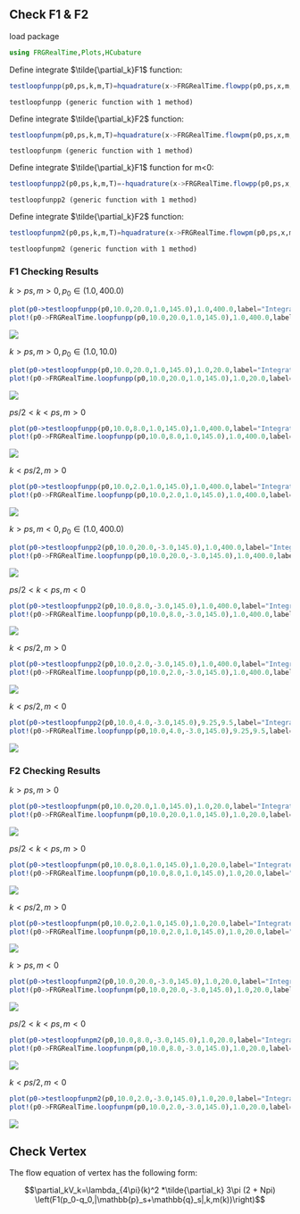 ## Check F1 & F2

load package
```julia
using FRGRealTime,Plots,HCubature
```





Define integrate $\tilde{\partial_k}F1$ function:
```julia
testloopfunpp(p0,ps,k,m,T)=hquadrature(x->FRGRealTime.flowpp(p0,ps,x,m,T),0.0,k,initdiv=2000)[1]+FRGRealTime.loopfunpp(p0,ps,0.0,m,T)
```

```
testloopfunpp (generic function with 1 method)
```





Define integrate $\tilde{\partial_k}F2$ function:
```julia
testloopfunpm(p0,ps,k,m,T)=hquadrature(x->FRGRealTime.flowpm(p0,ps,x,m,T),0.0,k)[1]+FRGRealTime.loopfunpm(p0,ps,0.0,m,T)
```

```
testloopfunpm (generic function with 1 method)
```







Define integrate $\tilde{\partial_k}F1$ function for m<0:
```julia
testloopfunpp2(p0,ps,k,m,T)=-hquadrature(x->FRGRealTime.flowpp(p0,ps,x,m,T),k,400.0,rtol=1e-14,atol=1e-14,initdiv=10000)[1]+FRGRealTime.loopfunpp(p0,ps,400.0,m,T)
```

```
testloopfunpp2 (generic function with 1 method)
```





Define integrate $\tilde{\partial_k}F2$ function:
```julia
testloopfunpm2(p0,ps,k,m,T)=hquadrature(x->FRGRealTime.flowpm(p0,ps,x,m,T),2.0,k,initdiv=1000)[1]+FRGRealTime.loopfunpm(p0,ps,2.0,m,T)
```

```
testloopfunpm2 (generic function with 1 method)
```









### F1 Checking Results

 $k>ps,m>0,p_0\in (1.0,400.0)$
```julia
plot(p0->testloopfunpp(p0,10.0,20.0,1.0,145.0),1.0,400.0,label="Integrate flow",xaxis="p0")
plot!(p0->FRGRealTime.loopfunpp(p0,10.0,20.0,1.0,145.0),1.0,400.0,label="F1")
```

![](figures/Check_6_1.png)




  $k>ps,m>0,p_0\in (1.0,10.0)$
```julia
plot(p0->testloopfunpp(p0,10.0,20.0,1.0,145.0),1.0,20.0,label="Integrate flow",xaxis="p0")
plot!(p0->FRGRealTime.loopfunpp(p0,10.0,20.0,1.0,145.0),1.0,20.0,label="F1")
```

![](figures/Check_7_1.png)





 $ps/2<k<ps,m>0$
```julia
plot(p0->testloopfunpp(p0,10.0,8.0,1.0,145.0),1.0,400.0,label="Integrate flow",xaxis="p0")
plot!(p0->FRGRealTime.loopfunpp(p0,10.0,8.0,1.0,145.0),1.0,400.0,label="F1")
```

![](figures/Check_8_1.png)



  $k<ps/2,m>0$
```julia
plot(p0->testloopfunpp(p0,10.0,2.0,1.0,145.0),1.0,400.0,label="Integrate flow",xaxis="p0")
plot!(p0->FRGRealTime.loopfunpp(p0,10.0,2.0,1.0,145.0),1.0,400.0,label="F1")
```

![](figures/Check_9_1.png)



 $k>ps,m<0,p_0\in (1.0,400.0)$
```julia
plot(p0->testloopfunpp2(p0,10.0,20.0,-3.0,145.0),1.0,400.0,label="Integrate flow",xaxis="p0")
plot!(p0->FRGRealTime.loopfunpp(p0,10.0,20.0,-3.0,145.0),1.0,400.0,label="F1")
```

![](figures/Check_10_1.png)



 $ps/2<k<ps,m<0$
```julia
plot(p0->testloopfunpp2(p0,10.0,8.0,-3.0,145.0),1.0,400.0,label="Integrate flow",xaxis="p0")
plot!(p0->FRGRealTime.loopfunpp(p0,10.0,8.0,-3.0,145.0),1.0,400.0,label="F1")
```

![](figures/Check_11_1.png)




 $k<ps/2,m>0$
```julia
plot(p0->testloopfunpp2(p0,10.0,2.0,-3.0,145.0),1.0,400.0,label="Integrate flow",xaxis="p0")
plot!(p0->FRGRealTime.loopfunpp(p0,10.0,2.0,-3.0,145.0),1.0,400.0,label="F1")
```

![](figures/Check_12_1.png)





 $k<ps/2,m<0$
```julia
plot(p0->testloopfunpp2(p0,10.0,4.0,-3.0,145.0),9.25,9.5,label="Integrate flow",xaxis="p0")
plot!(p0->FRGRealTime.loopfunpp(p0,10.0,4.0,-3.0,145.0),9.25,9.5,label="F1")
```

![](figures/Check_13_1.png)




### F2 Checking Results

 $k>ps,m>0$
```julia
plot(p0->testloopfunpm(p0,10.0,20.0,1.0,145.0),1.0,20.0,label="Integrate flow",xaxis="p0")
plot!(p0->FRGRealTime.loopfunpm(p0,10.0,20.0,1.0,145.0),1.0,20.0,label="F2")
```

![](figures/Check_14_1.png)




 $ps/2<k<ps,m>0$
```julia
plot(p0->testloopfunpm(p0,10.0,8.0,1.0,145.0),1.0,20.0,label="Integrate flow",xaxis="p0")
plot!(p0->FRGRealTime.loopfunpm(p0,10.0,8.0,1.0,145.0),1.0,20.0,label="F2")
```

![](figures/Check_15_1.png)



 $k<ps/2,m>0$
```julia
plot(p0->testloopfunpm(p0,10.0,2.0,1.0,145.0),1.0,20.0,label="Integrate flow",xaxis="p0")
plot!(p0->FRGRealTime.loopfunpm(p0,10.0,2.0,1.0,145.0),1.0,20.0,label="F2")
```

![](figures/Check_16_1.png)




 $k>ps,m<0$
```julia
plot(p0->testloopfunpm2(p0,10.0,20.0,-3.0,145.0),1.0,20.0,label="Integrate flow",xaxis="p0")
plot!(p0->FRGRealTime.loopfunpm(p0,10.0,20.0,-3.0,145.0),1.0,20.0,label="F2")
```

![](figures/Check_17_1.png)



 $ps/2<k<ps,m<0$
```julia
plot(p0->testloopfunpm2(p0,10.0,8.0,-3.0,145.0),1.0,20.0,label="Integrate flow",xaxis="p0")
plot!(p0->FRGRealTime.loopfunpm(p0,10.0,8.0,-3.0,145.0),1.0,20.0,label="F2")
```

![](figures/Check_18_1.png)



 $k<ps/2,m<0$
```julia
plot(p0->testloopfunpm2(p0,10.0,2.0,-3.0,145.0),1.0,20.0,label="Integrate flow",xaxis="p0")
plot!(p0->FRGRealTime.loopfunpm(p0,10.0,2.0,-3.0,145.0),1.0,20.0,label="F2")
```

![](figures/Check_19_1.png)




## Check Vertex

The flow equation of vertex has the following form:
```math
\partial_kV_k=\lambda_{4\pi}(k)^2 *\tilde{\partial_k} 3\pi (2 + Npi) \left(F1(p_0-q_0,|\mathbb{p}_s+\mathbb{q}_s|,k,m(k))\right)
```
